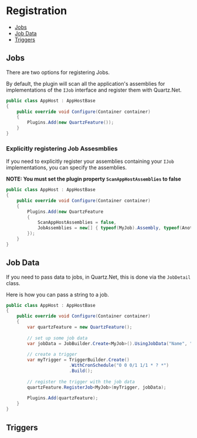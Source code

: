 # Registration

* [Jobs](#jobs)
* [Job Data](#job-data)
* [Triggers](#triggers)

## Jobs

There are two options for registering Jobs.

By default, the plugin will scan all the application's assemblies for implementations of the `IJob` interface and register them with Quartz.Net.

```csharp
public class AppHost : AppHostBase
{
    public override void Configure(Container container)
    {
        Plugins.Add(new QuartzFeature());
    }
}
```

### Explicitly registering Job Assesmblies

If you need to explicitly register your assemblies containing your `IJob` implementations, you can 
specify the assemblies.

**NOTE: You must set the plugin property `ScanAppHostAssemblies` to false** 


```csharp
public class AppHost : AppHostBase
{
    public override void Configure(Container container)
    {
        Plugins.Add(new QuartzFeature
        {
            ScanAppHostAssemblies = false,
            JobAssemblies = new[] { typeof(MyJob).Assembly, typeof(AnotherJob).Assembly }
        });
    }
}
```

## Job Data

If you need to pass data to jobs, in Quartz.Net, this is done via the `JobDetail` class.

Here is how you can pass a string to a job.

```csharp
public class AppHost : AppHostBase
{
    public override void Configure(Container container)
    {
        var quartzFeature = new QuartzFeature();
        
        // set up some job data
        var jobData = JobBuilder.Create<MyJob>().UsingJobData("Name", "Sharon").Build();
        
        // create a trigger
        var myTrigger = TriggerBuilder.Create()
                        .WithCronSchedule("0 0 0/1 1/1 * ? *")
                        .Build();
                
        // register the trigger with the job data
        quartzFeature.RegisterJob<MyJob>(myTrigger, jobData);
        
        Plugins.Add(quartzFeature);
    }
}
```

## Triggers

